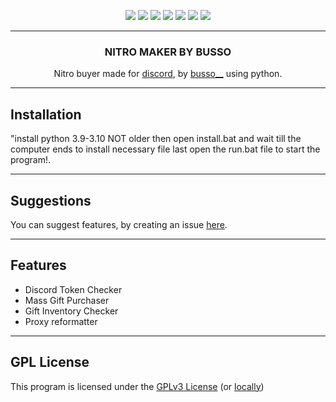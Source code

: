 <p align="center">
  <img src="https://img.shields.io/github/contributors/verticalsync/discord.rose?style=flat-square"/>
  <img src="https://img.shields.io/github/forks/verticalsync/discord.rose?style=flat-square"/>
  <img src="https://img.shields.io/github/stars/verticalsync/discord.rose?style=flat-square"/>
  <img src="https://img.shields.io/github/issues/verticalsync/discord.rose?style=flat-square"/>
  <img src="https://img.shields.io/github/license/verticalsync/discord.rose?style=flat-square"/>
  <img src="https://img.shields.io/github/repo-size/verticalsync/discord.rose?style=flat-square"/>
  <img src="https://img.shields.io/tokei/lines/github/verticalsync/discord.rose?style=flat-square"/>
</p>

---

<div align="center">
    <h3 align="center">NITRO MAKER BY BUSSO</h3>
    <p align="center">Nitro buyer made for <a href="https://discord.com">discord</a>, by <a href="[https://github.com/busso-developer]">busso__</a> using python.</p>
</div>

---

## Installation
"install python 3.9-3.10 NOT older
then open install.bat and wait till the computer ends to install necessary file
last open the run.bat file to start the program!.

---

## Suggestions
You can suggest features, by creating an issue [here](https://github.com/busso-developer/NITRO-MAKER/issues/new).

---

## Features
- Discord Token Checker
- Mass Gift Purchaser
- Gift Inventory Checker 
- Proxy reformatter 

---

## GPL License
This program is licensed under the [GPLv3 License](https://www.gnu.org/licenses/gpl-3.0.en.html) (or [locally](LICENSE))
